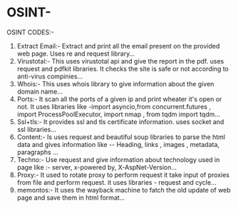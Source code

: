# OSINT-
OSINT CODES:-
1. Extract Email:- Extract and print all the email present on the provided web page. Uses re and request library…
2. Virustotal:- This uses virustotal api and give the report in the pdf. uses request and pdfkit libraries. It checks the site is safe or not according to anti-virus compinies…
3. Whois:- This uses whois library to give information about the given domain name…
4. Ports:- It scan all the ports of a given ip and print wheater it's open or not. It uses libraries like -import asyncio,from concurrent.futures , import ProcessPoolExecutor, import nmap , from tqdm import tqdm…
5. Ssl+tls:- It provides ssl and tls certificate information. uses socket and ssl libraries…
6. Content:- Is uses request and beautiful soup libraries to parse the html data and gives information like -- Heading, links , images , metadata, paragraphs …
7. Techno:- Use request and give information about technology used in page like :- server, x-powered by, X-AspNet-Version…
8. Proxy:- It used to rotate proxy to perform request it take input of proxies from file and perform request. it uses libraries - request and cycle…
9. memontos:- It uses the wayback machine to fatch the old update of web page and save them in html format…
